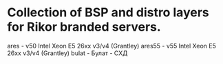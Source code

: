 # Collection of BSP and distro layers for Rikor branded servers.

ares   - v50 Intel Xeon E5 26xx v3/v4 (Grantley)
ares55 - v55 Intel Xeon E5 26xx v3/v4 (Grantley)
bulat  - Булат - СХД
